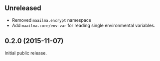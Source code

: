 ## Unreleased

- Removed `maailma.encrypt` namespace
- Add `maailma.core/env-var` for reading single environmental variables.

## 0.2.0 (2015-11-07)

Initial public release.
